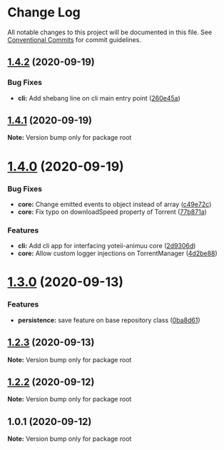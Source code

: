 # Change Log

All notable changes to this project will be documented in this file.
See [Conventional Commits](https://conventionalcommits.org) for commit guidelines.

## [1.4.2](https://github.com/jjjimenez100/Yotei-Animuu/compare/v1.4.1...v1.4.2) (2020-09-19)


### Bug Fixes

* **cli:** Add shebang line on cli main entry point ([260e45a](https://github.com/jjjimenez100/Yotei-Animuu/commit/260e45a9e291c747d8653807660be3e453a2bf05))





## [1.4.1](https://github.com/jjjimenez100/Yotei-Animuu/compare/v1.4.0...v1.4.1) (2020-09-19)

**Note:** Version bump only for package root





# [1.4.0](https://github.com/jjjimenez100/Yotei-Animuu/compare/v1.3.0...v1.4.0) (2020-09-19)


### Bug Fixes

* **core:** Change emitted events to object instead of array ([c49e72c](https://github.com/jjjimenez100/Yotei-Animuu/commit/c49e72c4396d3ff94605f996f35f6a16c6f5fc53))
* **core:** Fix typo on downloadSpeed property of Torrent ([77b871a](https://github.com/jjjimenez100/Yotei-Animuu/commit/77b871a6be23a7a1e44019d726cb7323d5552493))


### Features

* **cli:** Add cli app for interfacing yoteii-animuu core ([2d9306d](https://github.com/jjjimenez100/Yotei-Animuu/commit/2d9306d8cf4ff51696c51043ed7bec51d4de1e88))
* **core:** Allow custom logger injections on TorrentManager ([4d2be88](https://github.com/jjjimenez100/Yotei-Animuu/commit/4d2be884a82cdc2c86df2d05d732dc08ae9c64bb))





# [1.3.0](https://github.com/jjjimenez100/Yotei-Animuu/compare/v1.2.3...v1.3.0) (2020-09-13)


### Features

* **persistence:** save feature on base repository class ([0ba8d61](https://github.com/jjjimenez100/Yotei-Animuu/commit/0ba8d618b7f904e23f62e2ed73e6291f15761d4c))





## [1.2.3](https://github.com/jjjimenez100/Yotei-Animuu/compare/v1.2.2...v1.2.3) (2020-09-13)

**Note:** Version bump only for package root





## [1.2.2](https://github.com/jjjimenez100/Yotei-Animuu/compare/v1.2.1...v1.2.2) (2020-09-12)

**Note:** Version bump only for package root





## 1.0.1 (2020-09-12)

**Note:** Version bump only for package root
